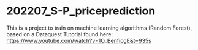 # 202207_S-P_priceprediction
This is a project to train on machine learning algorithms (Random Forest), based on a Dataquest Tutorial found here:
https://www.youtube.com/watch?v=1O_BenficgE&t=935s
